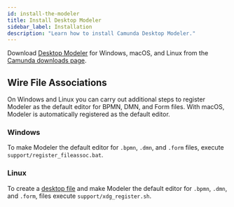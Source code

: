 ```yaml
---
id: install-the-modeler
title: Install Desktop Modeler
sidebar_label: Installation
description: "Learn how to install Camunda Desktop Modeler."
---
```


Download [Desktop Modeler](./index.md) for Windows, macOS, and Linux from the [Camunda downloads page](https://camunda.com/download/modeler/).

## Wire File Associations

On Windows and Linux you can carry out additional steps to register Modeler as the default editor for BPMN, DMN, and Form files. With macOS, Modeler is automatically registered as the default editor.

### Windows

To make Modeler the default editor for `.bpmn`, `.dmn`, and `.form` files, execute `support/register_fileassoc.bat`.

### Linux

To create a [desktop file](https://specifications.freedesktop.org/desktop-entry-spec/latest/) and make Modeler the default editor for `.bpmn`, `.dmn`, and `.form`, files execute `support/xdg_register.sh`.
